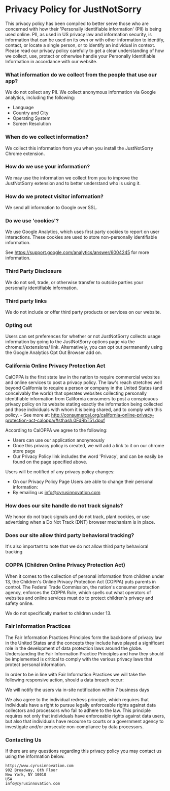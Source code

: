 # Privacy Policy for JustNotSorry

This privacy policy has been compiled to better serve those who are concerned with how their 'Personally identifiable information' (PII) is being used online. PII, as used in US privacy law and information security, is information that can be used on its own or with other information to identify, contact, or locate a single person, or to identify an individual in context. Please read our privacy policy carefully to get a clear understanding of how we collect, use, protect or otherwise handle your Personally Identifiable Information in accordance with our website.

### What information do we collect from the people that use our app?

We do not collect any PII.  We collect anonymous information via Google analytics, including the following:
  * Language
  * Country and City
  * Operating System
  * Screen Resolution

### When do we collect information?

We collect this information from you when you install the JustNotSorry Chrome extension.

### How do we use your information?

We may use the information we collect from you to improve the JustNotSorry extension and to better understand who is using it.

### How do we protect visitor information?

We send all information to Google over SSL.

### Do we use 'cookies'?

We use Google Analytics, which uses first party cookies to report on user interactions.  These cookies are used to store non-personally identifiable information.

See https://support.google.com/analytics/answer/6004245 for more information.

### Third Party Disclosure

We do not sell, trade, or otherwise transfer to outside parties your personally identifiable information.

### Third party links

We do not include or offer third party products or services on our website.

### Opting out

Users can set preferences for whether or not JustNotSorry collects usage information by going to the JustNotSorry options page via the chrome://extensions/ link. Alternatively, you can opt out permanently using the Google Analytics Opt Out Browser add on.

### California Online Privacy Protection Act

CalOPPA is the first state law in the nation to require commercial websites and online services to post a privacy policy. The law's reach stretches well beyond California to require a person or company in the United States (and conceivably the world) that operates websites collecting personally identifiable information from California consumers to post a conspicuous privacy policy on its website stating exactly the information being collected and those individuals with whom it is being shared, and to comply with this policy. - See more at: http://consumercal.org/california-online-privacy-protection-act-caloppa/#sthash.0FdRbT51.dpuf

According to CalOPPA we agree to the following:
  * Users can use our application anonymously
  * Once this privacy policy is created, we will add a link to it on our chrome store page
  * Our Privacy Policy link includes the word 'Privacy', and can be easily be found on the page specified above.

Users will be notified of any privacy policy changes:
  * On our Privacy Policy Page
Users are able to change their personal information:
  * By emailing us info@cyrusinnovation.com

### How does our site handle do not track signals?

We honor do not track signals and do not track, plant cookies, or use advertising when a Do Not Track (DNT) browser mechanism is in place.

### Does our site allow third party behavioral tracking?

It's also important to note that we do not allow third party behavioral tracking

### COPPA (Children Online Privacy Protection Act)

When it comes to the collection of personal information from children under 13, the Children's Online Privacy Protection Act (COPPA) puts parents in control. The Federal Trade Commission, the nation's consumer protection agency, enforces the COPPA Rule, which spells out what operators of websites and online services must do to protect children's privacy and safety online.

We do not specifically market to children under 13.

### Fair Information Practices

The Fair Information Practices Principles form the backbone of privacy law in the United States and the concepts they include have played a significant role in the development of data protection laws around the globe. Understanding the Fair Information Practice Principles and how they should be implemented is critical to comply with the various privacy laws that protect personal information.

In order to be in line with Fair Information Practices we will take the following responsive action, should a data breach occur:

We will notify the users via in-site notification within 7 business days

We also agree to the individual redress principle, which requires that individuals have a right to pursue legally enforceable rights against data collectors and processors who fail to adhere to the law. This principle requires not only that individuals have enforceable rights against data users, but also that individuals have recourse to courts or a government agency to investigate and/or prosecute non-compliance by data processors.

### Contacting Us

If there are any questions regarding this privacy policy you may contact us using the information below.

```
http://www.cyrusinnovation.com
902 Broadway, 6th Floor
New York, NY 10010
USA
info@cyrusinnovation.com
```
